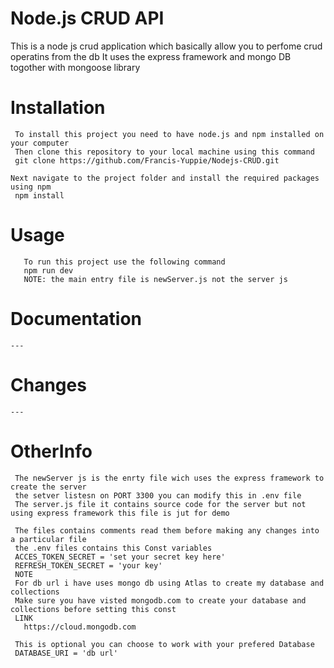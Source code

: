 # Node.js CRUD API 
This is a node js crud application which basically allow you to perfome crud operatins from the db
It uses the express framework and mongo DB togother with mongoose library

# Installation
     To install this project you need to have node.js and npm installed on your computer
     Then clone this repository to your local machine using this command
     git clone https://github.com/Francis-Yuppie/Nodejs-CRUD.git
     
    Next navigate to the project folder and install the required packages using npm 
     npm install

  # Usage
       To run this project use the following command
       npm run dev
       NOTE: the main entry file is newServer.js not the server js
  # Documentation 
    ---
  # Changes
    ---
  # OtherInfo
     The newServer js is the enrty file wich uses the express framework to create the server
     the setver listesn on PORT 3300 you can modify this in .env file
     The server.js file it contains source code for the server but not using express framework this file is jut for demo 
     
     The files contains comments read them before making any changes into a particular file 
     the .env files contains this Const variables 
     ACCES_TOKEN_SECRET = 'set your secret key here'
     REFRESH_TOKEN_SECRET = 'your key'
     NOTE 
     For db url i have uses mongo db using Atlas to create my database and collections
     Make sure you have visted mongodb.com to create your database and collections before setting this const 
     LINK
       https://cloud.mongodb.com
  
     This is optional you can choose to work with your prefered Database
     DATABASE_URI = 'db url'

 
